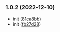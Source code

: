 ## <small>1.0.2 (2022-12-10)</small>

* init ([81ca8bb](https://github.com/2401345934/vue3-vite-component-doc/commit/81ca8bb))
* init ([fb27d28](https://github.com/2401345934/vue3-vite-component-doc/commit/fb27d28))



